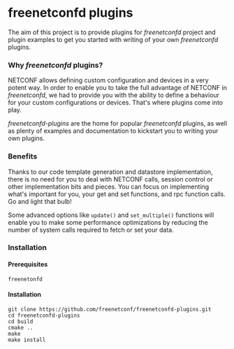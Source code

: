 freenetconfd plugins
====================

The aim of this project is to provide plugins for _freenetconfd_ project
and plugin examples to get you started with writing of your own _freenetconfd_
plugins.

### Why _freenetconfd_ plugins?

NETCONF allows defining custom configuration and devices in a very potent way.
In order to enable you to take the full advantage of NETCONF in
_freenetconfd_, we had to provide you with the ability to define a behaviour
for your custom configurations or devices. That's where plugins come into play.

_freenetconfd-plugins_ are the home for popular _freenetconfd_ plugins, as
well as plenty of examples and documentation to kickstart you to writing
your own plugins.

### Benefits

Thanks to our code template generation and datastore implementation,
there is no need for you to deal with NETCONF calls, session control
or other implementation bits and pieces.
You can focus on implementing what's important for you, your get and
set functions, and rpc function calls. Go and light that bulb!

Some advanced options like `update()` and `set_multiple()` functions will
enable you to make some performance optimizations by reducing the number
of system calls required to fetch or set your data.

### Installation

#### Prerequisites
    freenetonfd

#### Installation
    git clone https://github.com/freenetconf/freenetconfd-plugins.git
    cd freenetconfd-plugins
    cd build
	cmake ..
	make
	make install

